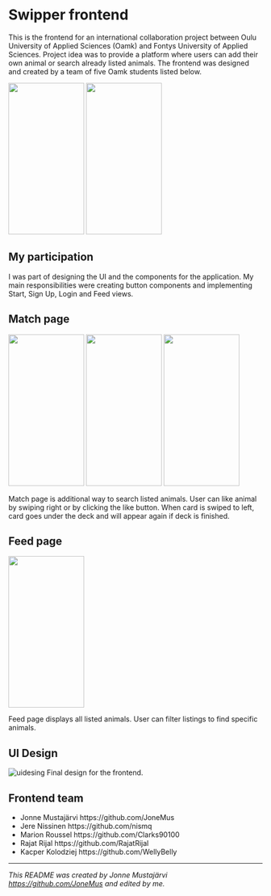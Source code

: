 # Swipper frontend

This is the frontend for an international collaboration project between Oulu University of Applied Sciences (Oamk) and Fontys University of Applied Sciences. 
Project idea was to provide a platform where users can add their own animal or search already listed animals.
The frontend was designed and created by a team of five Oamk students listed below.

<p float="left">
  <img src="https://github.com/JoneMus/Swipper_frontend/assets/99409713/12ddec38-5a4a-4285-a5c8-30781992578b" alt="" width="150" height="300">
  <img src="https://github.com/JoneMus/Swipper_frontend/assets/99409713/f47cc956-9607-45ca-8083-5231a605af74" alt="" width="150" height="300">
</p>

## My participation
I was part of designing the UI and the components for the application. 
My main responsibilities were creating button components and implementing Start, Sign Up, Login and Feed views.

## Match page
<p float="left">
  <img src="https://github.com/JoneMus/Swipper_frontend/assets/99409713/837e24aa-828c-4cd3-95f2-2ad7ac3b94c8" alt="" width="150" height="300">
  <img src="https://github.com/JoneMus/Swipper_frontend/assets/99409713/107eb2dd-80b9-4bef-b8c0-d471ee6e67f0" alt="" width="150" height="300">
  <img src="https://github.com/JoneMus/Swipper_frontend/assets/99409713/3aac34df-7fbe-4762-8fe4-2a9d9dfa7310" alt="" width="150" height="300">
</p>
Match page is additional way to search listed animals. User can like animal by swiping right or by clicking the like button. 
When card is swiped to left, card goes under the deck and will appear again if deck is finished.   

## Feed page
<p float="left">
<img src="https://github.com/JoneMus/Swipper_frontend/assets/99409713/9404a394-a503-47e7-8d19-17c7ddc49ec5" alt="" width="150" height="300">
</p>
Feed page displays all listed animals. User can filter listings to find specific animals.

## UI Design
![uidesing](https://github.com/JoneMus/Swipper_frontend/assets/99409713/cc93353e-885e-4fae-a7ff-fe01bc9892e3)
Final design for the frontend.

## Frontend team
<ul>
<li> Jonne Mustajärvi https://github.com/JoneMus </li>
<li> Jere Nissinen https://github.com/nismq </li>
<li> Marion Roussel https://github.com/Clarks90100 </li>
<li> Rajat Rijal https://github.com/RajatRijal </li>
<li> Kacper Kolodziej https://github.com/WellyBelly </li>
</ul>

___

*This README was created by Jonne Mustajärvi https://github.com/JoneMus and edited by me.*
